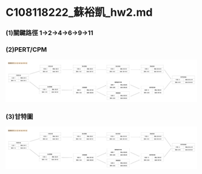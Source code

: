 # C108118222_蘇裕凱_hw2.md

### (1)關鍵路徑 1->2->4->6->9->11
### (2)PERT/CPM
![fig](pert.jpg "PERT/CRM")

### (3)甘特圖
![fig](pert.jpg "PERT/CRM")
